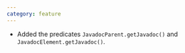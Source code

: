 ```yaml
---
category: feature
---
```

* Added the predicates `JavadocParent.getJavadoc()` and `JavadocElement.getJavadoc()`.
